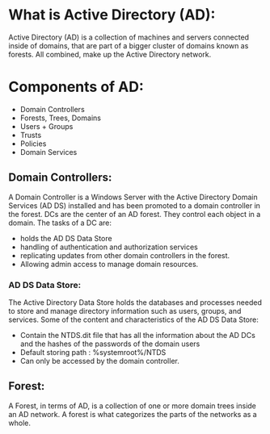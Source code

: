 # What is Active Directory (AD):
Active Directory (AD) is a collection of machines and servers connected inside of domains, that are part of a bigger cluster of domains known as forests. All combined, make up the Active Directory network.

# Components of AD:
- Domain Controllers
- Forests, Trees, Domains
- Users + Groups
- Trusts
- Policies
- Domain Services

## Domain Controllers:
A Domain Controller is a Windows Server with the Active Directory Domain Services (AD DS) installed and has been promoted to a domain controller in the forest. DCs are the center of an AD forest. They control each object in a domain. The tasks of a DC are:
- holds the AD DS Data Store
- handling of authentication and authorization services
- replicating updates from other domain controllers in the forest.
- Allowing admin access to manage domain resources.

### AD DS Data Store:
The Active Directory Data Store holds the databases and processes needed to store and manage directory information such as users, groups, and services.
Some of the content and characteristics of the AD DS Data Store:
- Contain the NTDS.dit file that has all the information about the AD DCs and the hashes of the passwords of the domain users
- Default storing path : %systemroot%/NTDS
- Can only be accessed by the domain controller.

## Forest:
A Forest, in terms of AD, is a collection of one or more domain trees inside an AD network. A forest is what categorizes the parts of the networks as a whole.